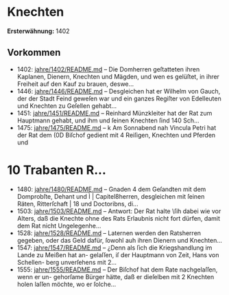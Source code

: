 # Knechten

**Ersterwähnung:** 1402

## Vorkommen
- 1402: [jahre/1402/README.md](../jahre/1402/README.md) – Die Domherren geſtatteten ihren Kaplanen, Dienern,
Knechten und Mägden, und wen es gelüſtet, in ihrer
Freiheit auf den Kauf zu brauen, deswe...
- 1446: [jahre/1446/README.md](../jahre/1446/README.md) – Desgleichen hat er Wilhelm von Gauch,
der der Stadt Feind geweſen war und ein ganzes Regiſter
von Edelleuten und Knechten zu Geſellen gehabt...
- 1451: [jahre/1451/README.md](../jahre/1451/README.md) – Reinhard Münzkleiter hat der Rat zum Hauptmann
gehabt, und ihm und ſeinen Knechten ſind 140 Sch...
- 1475: [jahre/1475/README.md](../jahre/1475/README.md) – k Am Sonnabend nah Vincula Petri hat der Rat dem
(0D Biſchof gedient mit 4 Reiſigen, Knechten und Pferden und
# 10 Trabanten R...
- 1480: [jahre/1480/README.md](../jahre/1480/README.md) – Gnaden 4
dem Geſandten mit dem Domprobſte, Dehant und
Ì | Capitel8herren, desgleichen mit ſeinen Räten, Ritterſchaft |
18 und Doctoribns, di...
- 1503: [jahre/1503/README.md](../jahre/1503/README.md) – Antwort:
Der Rat halte \ſih dabei wie vor Alters, daß die Knechte
ohne des Rats Erlaubnis nicht fort dürfen, damit dem
Rat nicht Ungelegenhe...
- 1528: [jahre/1528/README.md](../jahre/1528/README.md) – Laternen werden den Ratsherren gegeben, oder das
Geld dafür, ſowohl auh ihren Dienern und Knechten...
- 1547: [jahre/1547/README.md](../jahre/1547/README.md) – ¿Denn
als ſich die Kriegshandlung im Lande zu Meißen hat an-
gelaſſen, iſ der Hauptmann von Zeit, Hans von Schellen-
berg unverſehens mit 2...
- 1555: [jahre/1555/README.md](../jahre/1555/README.md) – Der Biſchof hat dem Rate nachgelaſſen, wenn er un-
gehorſame Bürger hätte, daß er dieſelben mit 2 Knechten
holen laſſen möchte, wo er ſolche...
